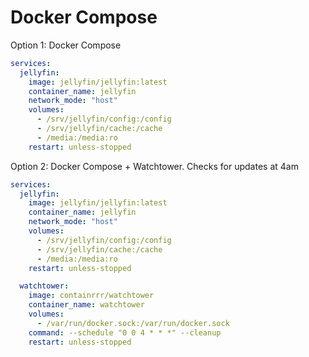 # Docker Compose
Option 1: Docker Compose
```yaml
services:
  jellyfin:
    image: jellyfin/jellyfin:latest
    container_name: jellyfin
    network_mode: "host"
    volumes:
      - /srv/jellyfin/config:/config
      - /srv/jellyfin/cache:/cache
      - /media:/media:ro
    restart: unless-stopped
```
Option 2: Docker Compose + Watchtower. Checks for updates at 4am
```yaml
services:
  jellyfin:
    image: jellyfin/jellyfin:latest
    container_name: jellyfin
    network_mode: "host"
    volumes:
      - /srv/jellyfin/config:/config
      - /srv/jellyfin/cache:/cache
      - /media:/media:ro
    restart: unless-stopped

  watchtower:
    image: containrrr/watchtower
    container_name: watchtower
    volumes:
      - /var/run/docker.sock:/var/run/docker.sock
    command: --schedule "0 0 4 * * *" --cleanup
    restart: unless-stopped
```
